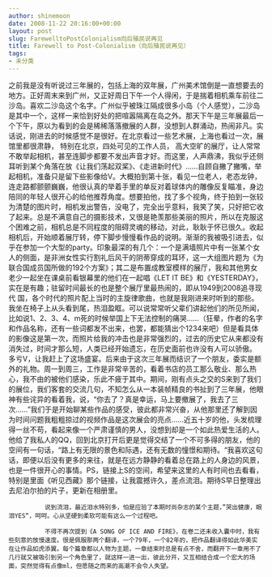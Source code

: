 ```yaml
---
author: shinemoon
date: 2008-11-22 20:16:00+00:00
layout: post
slug: FarewelltoPostColonialism向后殖民说再见
title: Farewell to Post-Colonialism（向后殖民说再见）
tags:
- 未分类
---
```


之前我是没有听说过三年展的，包括上海的双年展，广州美术馆倒是一直想要去的地方。正好周末来到广州，又正好周日下午一个人得闲，于是揣着相机乘车前往二沙岛。喜欢二沙岛这个名字。广州似乎被珠江隔成很多小岛（个人感觉），二沙岛是其中一个，这样一来恰到好处的把喧嚣隔离在岛之外。那天下午是三年展最后一个下午，原以为看到的会是稀稀落落撤展的人群，没想到人群涌动，热闹非凡。实话说，刚进去的时候感觉不是很好。在北京看过一些艺术展，上海也看过一次，展馆里都很肃静， 特别在北京，四处可见的工作人员，  高大空旷的展厅，让人常常不敢举起相机，甚至连脚步都要不发出声音才好。而这里，人声鼎沸，我似乎还侧耳听到某个角落在放《让我们荡起双桨》、《走进新时代》……自顾自撇了撇嘴，举起相机，准备只是留下些影像给V。大概拍到第十张，看见一位老人，老态龙钟，连走路都颤颤巍巍，他很认真的举着手里的单反对着球体内的雕像反复瞄准，身边陪同的年轻人很开心的给他推荐角度。想要拍他，找了多个视角，终于拍到一张较为清楚的图片时，相机发出警告，没电了，完全出乎意料，我笑了笑，只好把它收了起来。总是不满意自己的摄影技术，又很是艳羡那些美丽的照片，所以在克服这个困难之前，相机总是不同程度的阻碍灵魂的移动，对此，耿耿于怀已很久。收起相机后，开始顺着展厅转，停下脚步慢慢看作品的说明。渐渐的我被吸引进去，似乎在参加一个大型的party。印象最深的有几个：一个是满墙照片中有一张某个女人的侧面，是非洲女性实行割礼后风干的阴蒂穿成的耳环，这一大组图片题为《为联合国成员国所做的192个方案》；其二是布置成教室模样的展厅，我和其他男女老少一起坐在课桌前看银幕里的他们在一起唱《LET IT BE》和《YESTERDAY》，实在是有趣；驻留时间最长的也是整个展厅里最热闹的，即从1949到2008追寻现代 国，各个时代的照片配上当时的主旋律歌曲，也就是我刚进来时听到的那些。我坐在椅子上从头看到尾，热泪盈眶。可以说常常听父辈们讲起他们的所见所闻，比如说1、2、3、4、m死的时候举国上下无法控制的痛哭……（狂晕，作者的名字和作品名称，还有一些词都发不出来，也罢，都能猜出个1234来吧）但是看具体的影像这是第一次，而照片给我的冲击也是非常强烈的，过去的历史它从来都没有消失过，时间才那么短，人类已经开始遗忘，在历史面前也许没有人可以骄傲。                多亏V，让我赶上了这场盛宴。后来由于这次三年展而结识了一个朋友，委实是额外的礼物。周一到周三，工作是非常辛苦的，看着书店的员工那么敬业、那么热心，我不由的被他们感染，乐此不疲于其中。期间，刚有点头之交的S来到了我们的展位，我们客套的交流几句，不知怎么从一本装帧精良的书扯到了三年展，他眼神有些诧异的看着我，说，“你去了？真是幸运，马上要撤展了，我去了三次……”我们于是开始聊某些作品的感受，彼此都非常兴奋，从他那里还了解到因为时间问题我粗粗掠过的视频作品是这次展会的亮点……近五十岁的他，头发梳理得一丝不苟，看起来像一个严肃谨慎的男人，没想到却是一个如此热爱生活的人。他给了我私人的QQ，回到北京打开后更是觉得交结了一个不可多得的朋友，他的空间有一句话，“路上有无限的景色和际遇，还有无数的憧憬和期待。“我喜欢这句话，即便以后没有更多的来往，就是在远方静静的看着总在路上的人身边的风景，也是一件很开心的事情。PS，链接上S的空间，希望来这里的人有时间也去看看，特别是里面《听见西藏》那个链接，让我震撼许久，差点流泪。期待S早日整理出去尼泊尔拍的片子，更新在相册里。  
  
              说到流泪，最近泪水特别多，怕是应验了本期时尚杂志的某个主题，”哭出健康，眼泪YES“，呵呵。心从坚硬到柔软可能有这么一个过程吧。  
  
              不得不再次提到《A SONG OF ICE AND FIRE》，在卷二还未收入囊中时，我有些刻意的放慢速度。很是佩服那两个翻译，一个79年，一个82年的，把作品翻译得如此华美实在让作品如虎添翼。每个篇章都以人物为主题，一章结束时总是有点不舍，而翻开下一章用不了几行就又被吸引到另一个角色里了，就这样一进一出，彼此分开，又互相结合成一个宏大的场面，突然觉得有点像ml，但愿随之而来的高潮不会令人失望。                                                                                                                                                   
